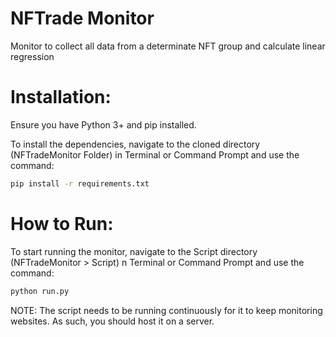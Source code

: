 # NFTrade Monitor
 Monitor to collect all data from a determinate NFT group and calculate linear regression
# Installation:
Ensure you have Python 3+ and pip installed.

To install the dependencies, navigate to the cloned directory (NFTradeMonitor Folder) in Terminal or Command Prompt and use the command:

```bash
pip install -r requirements.txt
```
# How to Run:
To start running the monitor, navigate to the Script directory (NFTradeMonitor > Script) n Terminal or Command Prompt and use the command:

```bash
python run.py
```


NOTE: The script needs to be running continuously for it to keep monitoring websites. As such, you should host it on a server.
